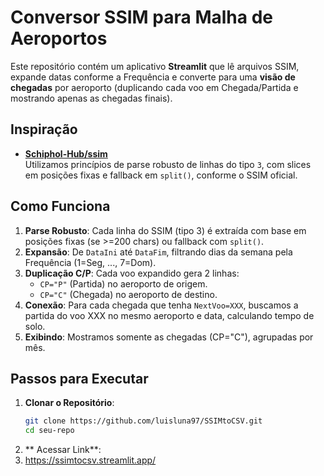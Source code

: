 # Conversor SSIM para Malha de Aeroportos

Este repositório contém um aplicativo **Streamlit** que lê arquivos SSIM, expande datas conforme a Frequência e converte para uma **visão de chegadas** por aeroporto (duplicando cada voo em Chegada/Partida e mostrando apenas as chegadas finais).

## Inspiração

- **[Schiphol-Hub/ssim](https://github.com/Schiphol-Hub/ssim)**  
  Utilizamos princípios de parse robusto de linhas do tipo `3`, com slices em posições fixas e fallback em `split()`, conforme o SSIM oficial.
  
## Como Funciona

1. **Parse Robusto**: Cada linha do SSIM (tipo 3) é extraída com base em posições fixas (se >=200 chars) ou fallback com `split()`.  
2. **Expansão**: De `DataIni` até `DataFim`, filtrando dias da semana pela Frequência (1=Seg, ..., 7=Dom).  
3. **Duplicação C/P**: Cada voo expandido gera 2 linhas:  
   - `CP="P"` (Partida) no aeroporto de origem.  
   - `CP="C"` (Chegada) no aeroporto de destino.  
4. **Conexão**: Para cada chegada que tenha `NextVoo=XXX`, buscamos a partida do voo XXX no mesmo aeroporto e data, calculando tempo de solo.  
5. **Exibindo**: Mostramos somente as chegadas (CP="C"), agrupadas por mês.

## Passos para Executar

1. **Clonar o Repositório**:
   ```bash
   git clone https://github.com/luisluna97/SSIMtoCSV.git
   cd seu-repo
2. ** Acessar Link**:
3. https://ssimtocsv.streamlit.app/
